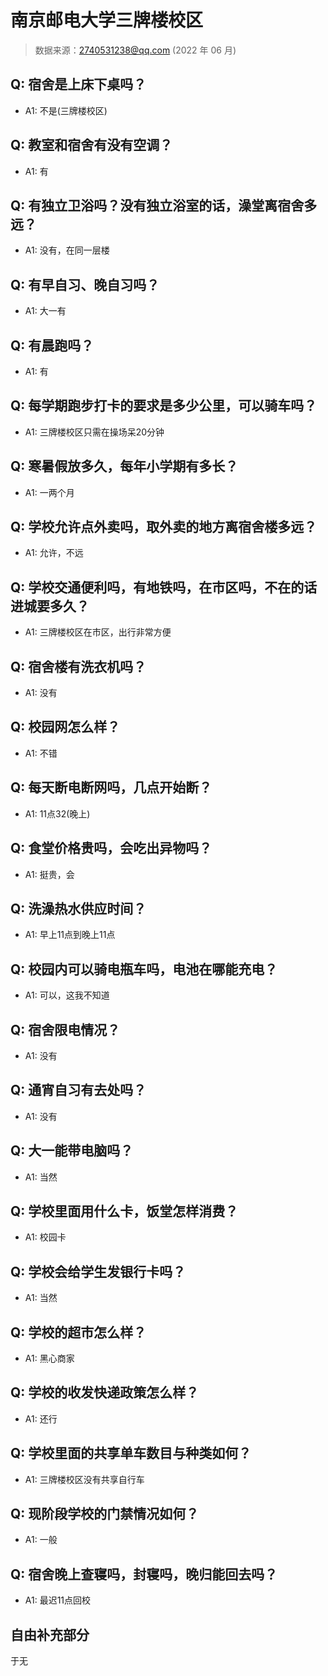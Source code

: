 # 南京邮电大学三牌楼校区

> 数据来源：2740531238@qq.com (2022 年 06 月)

## Q: 宿舍是上床下桌吗？

- A1: 不是(三牌楼校区)

## Q: 教室和宿舍有没有空调？

- A1: 有

## Q: 有独立卫浴吗？没有独立浴室的话，澡堂离宿舍多远？

- A1: 没有，在同一层楼

## Q: 有早自习、晚自习吗？

- A1: 大一有

## Q: 有晨跑吗？

- A1: 有

## Q: 每学期跑步打卡的要求是多少公里，可以骑车吗？

- A1: 三牌楼校区只需在操场呆20分钟

## Q: 寒暑假放多久，每年小学期有多长？

- A1: 一两个月

## Q: 学校允许点外卖吗，取外卖的地方离宿舍楼多远？

- A1: 允许，不远

## Q: 学校交通便利吗，有地铁吗，在市区吗，不在的话进城要多久？

- A1: 三牌楼校区在市区，出行非常方便

## Q: 宿舍楼有洗衣机吗？

- A1: 没有

## Q: 校园网怎么样？

- A1: 不错

## Q: 每天断电断网吗，几点开始断？

- A1: 11点32(晚上)

## Q: 食堂价格贵吗，会吃出异物吗？

- A1: 挺贵，会

## Q: 洗澡热水供应时间？

- A1: 早上11点到晚上11点

## Q: 校园内可以骑电瓶车吗，电池在哪能充电？

- A1: 可以，这我不知道

## Q: 宿舍限电情况？

- A1: 没有

## Q: 通宵自习有去处吗？

- A1: 没有

## Q: 大一能带电脑吗？

- A1: 当然

## Q: 学校里面用什么卡，饭堂怎样消费？

- A1: 校园卡

## Q: 学校会给学生发银行卡吗？

- A1: 当然

## Q: 学校的超市怎么样？

- A1: 黑心商家

## Q: 学校的收发快递政策怎么样？

- A1: 还行

## Q: 学校里面的共享单车数目与种类如何？

- A1: 三牌楼校区没有共享自行车

## Q: 现阶段学校的门禁情况如何？

- A1: 一般

## Q: 宿舍晚上查寝吗，封寝吗，晚归能回去吗？

- A1: 最迟11点回校

## 自由补充部分

于无